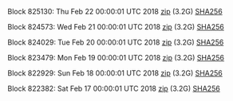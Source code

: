 Block 825130: Thu Feb 22 00:00:01 UTC 2018 [zip](https://dash-bootstrap.ams3.digitaloceanspaces.com/mainnet/2018-02-22/bootstrap.dat.zip) (3.2G) [SHA256](https://dash-bootstrap.ams3.digitaloceanspaces.com/mainnet/2018-02-22/sha256.txt)

Block 824573: Wed Feb 21 00:00:01 UTC 2018 [zip](https://dash-bootstrap.ams3.digitaloceanspaces.com/mainnet/2018-02-21/bootstrap.dat.zip) (3.2G) [SHA256](https://dash-bootstrap.ams3.digitaloceanspaces.com/mainnet/2018-02-21/sha256.txt)

Block 824029: Tue Feb 20 00:00:01 UTC 2018 [zip](https://dash-bootstrap.ams3.digitaloceanspaces.com/mainnet/2018-02-20/bootstrap.dat.zip) (3.2G) [SHA256](https://dash-bootstrap.ams3.digitaloceanspaces.com/mainnet/2018-02-20/sha256.txt)

Block 823479: Mon Feb 19 00:00:01 UTC 2018 [zip](https://dash-bootstrap.ams3.digitaloceanspaces.com/mainnet/2018-02-19/bootstrap.dat.zip) (3.2G) [SHA256](https://dash-bootstrap.ams3.digitaloceanspaces.com/mainnet/2018-02-19/sha256.txt)

Block 822929: Sun Feb 18 00:00:01 UTC 2018 [zip](https://dash-bootstrap.ams3.digitaloceanspaces.com/mainnet/2018-02-18/bootstrap.dat.zip) (3.2G) [SHA256](https://dash-bootstrap.ams3.digitaloceanspaces.com/mainnet/2018-02-18/sha256.txt)

Block 822382: Sat Feb 17 00:00:01 UTC 2018 [zip](https://dash-bootstrap.ams3.digitaloceanspaces.com/mainnet/2018-02-17/bootstrap.dat.zip) (3.2G) [SHA256](https://dash-bootstrap.ams3.digitaloceanspaces.com/mainnet/2018-02-17/sha256.txt)
